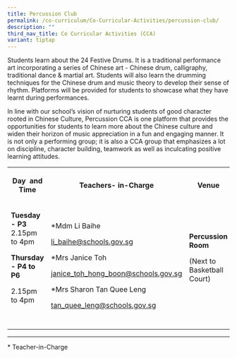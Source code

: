 ```yaml
---
title: Percussion Club
permalink: /co-curriculum/Co-Curricular-Activities/percussion-club/
description: ""
third_nav_title: Co Curricular Activities (CCA)
variant: tiptap
---
```

<p>Students learn about the 24 Festive Drums. It is a traditional performance art incorporating a series of Chinese art - Chinese drum, calligraphy, traditional dance &amp; martial art. Students will also learn the drumming techniques for the Chinese drum and music theory to develop their sense of rhythm. Platforms will be provided for students to showcase what they have learnt during performances.</p><p>In line with our school’s vision of nurturing students of good character rooted in Chinese Culture, Percussion CCA is one platform that provides the opportunities for students to learn more about the Chinese culture and widen their horizon of music appreciation in a fun and engaging manner. It is not only a performing group; it is also a CCA group that emphasizes a lot on discipline, character building, teamwork as well as inculcating positive learning attitudes.</p><table><tbody><tr><th rowspan="1" colspan="1"><p>Day&nbsp; and Time</p><p></p></th><th rowspan="1" colspan="1"><p>Teachers- in-Charge</p></th><th rowspan="1" colspan="1"><p>Venue</p></th></tr><tr><td rowspan="1" colspan="1"><p><strong>Tuesday - P3</strong><br>2.15pm to 4pm</p><p><strong>Thursday - P4 to P6</strong></p><p>2.15pm to 4pm</p><p><br></p></td><td rowspan="1" colspan="1"><p>*Mdm Li Baihe</p><p><a href="mailto:li_baihe@schools.gov.sg" rel="noopener noreferrer nofollow" target="_blank"><u>li_baihe@schools.gov.sg</u></a></p><p>*Mrs Janice Toh</p><p><a href="mailto:li_baihe@schools.gov.sg" rel="noopener noreferrer nofollow" target="_blank"><u>janice_toh_hong_boon@schools.gov.sg</u></a></p><p>*Mrs Sharon Tan Quee Leng</p><p><a href="mailto:li_baihe@schools.gov.sg" rel="noopener noreferrer nofollow" target="_blank"><u>tan_quee_leng@schools.gov.sg</u></a></p></td><td rowspan="1" colspan="1"><p><strong>Percussion Room</strong></p><p>(Next to Basketball Court)</p><p><br></p></td></tr></tbody></table><hr><p>* Teacher-in-Charge</p><p><br><br></p>